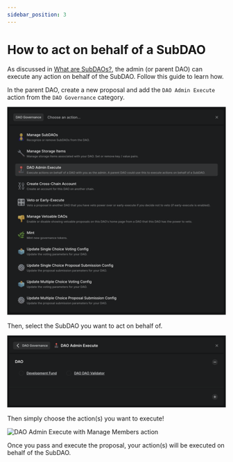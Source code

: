 ```yaml
---
sidebar_position: 3
---
```


# How to act on behalf of a SubDAO

As discussed in [What are SubDAOs?](/definitions/subdaos/what), the admin (or
parent DAO) can execute any action on behalf of the SubDAO. Follow this guide to
learn how.



In the parent DAO, create a new proposal and add the `DAO Admin Execute` action
from the `DAO Governance` category.

![DAO Governance category](/img/definitions/subdaos/dao-governance-category.png)

Then, select the SubDAO you want to act on behalf of.

![DAO Admin Execute action](/img/definitions/subdaos/dao-admin-execute.png)

Then simply choose the action(s) you want to execute!

![DAO Admin Execute with Manage Members
action](/img/definitions/subdaos/dao-admin-execute-manage-members.png)

Once you pass and execute the proposal, your action(s) will be executed on
behalf of the SubDAO.
